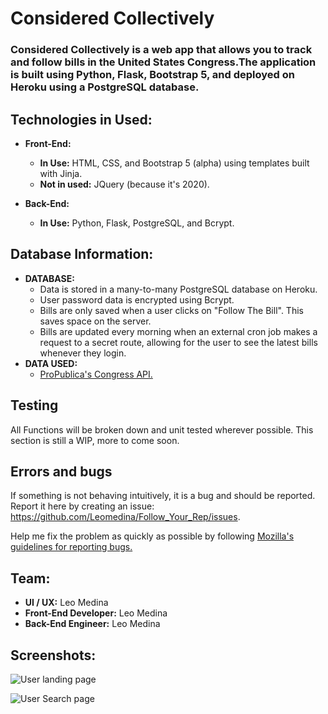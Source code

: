 #  Considered Collectively

### Considered Collectively is a web app that allows you to track and follow bills in the United States Congress.The application is built using Python, Flask, Bootstrap 5, and deployed on Heroku using a PostgreSQL database.

## Technologies in Used:
* **Front-End:**
  * **In Use:** HTML, CSS, and Bootstrap 5 (alpha) using templates built with Jinja.
  * **Not in used:** JQuery (because it's 2020).

* **Back-End:**
  * **In Use:** Python, Flask, PostgreSQL, and Bcrypt.
  
##  Database Information:

* **DATABASE:**
  * Data is stored in a many-to-many PostgreSQL database on Heroku.
  * User password data is encrypted using Bcrypt.
  * Bills are only saved when a user clicks on "Follow The Bill". This saves space on the server.
  * Bills are updated every morning when an external cron job makes a  request to a secret route, allowing for the user to see the latest bills whenever they login.
* **DATA USED:**
  * [ProPublica's Congress API.](https://www.propublica.org/datastore/api/propublica-congress-api)

## Testing
All Functions will be broken down and unit tested wherever possible. This section is still a WIP, more to come soon.

## Errors and bugs

If something is not behaving intuitively, it is a bug and should be reported. Report it here by creating an issue: https://github.com/Leomedina/Follow_Your_Rep/issues.

Help me fix the problem as quickly as possible by following [Mozilla's guidelines for reporting bugs.](https://developer.mozilla.org/en-US/docs/Mozilla/QA/Bug_writing_guidelines#General_Outline_of_a_Bug_Report)

## Team:

* **UI / UX:** Leo Medina
* **Front-End Developer:** Leo Medina
* **Back-End Engineer:** Leo Medina

## Screenshots:

![User landing page](https://i.imgur.com/FJTdpc7.jpg)

![User Search page](https://i.imgur.com/ySnn9ty.jpg)